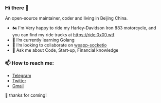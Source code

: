 ### Hi there 👋

An open-source maintainer, coder and living in Beijing China.

- 🏍 I'm Very happy to ride my Harley-Davidson Iron 883 motorcycle, and you can find my ride tracks at https://ride.0x00.wtf
- 🌱 I’m currently learning Golang
- 👯 I’m looking to collaborate on [weapp-socketio](https://github.com/weapp-socketio)
- 💬 Ask me about Code, Start-up, Financial knowledge

### 📫 How to reach me: 
  - [Telegram](https://t.me/liuguili)
  - [Twitter](https://twitter.com/hola_rory)
  - [Gmail](mailto:gongzili456@gmail.com)
  
🎉 thanks for coming!

<!--
- 🤔 I’m looking for help with ...
- 😄 Pronouns: ...
- ⚡ Fun fact: ...
-->

